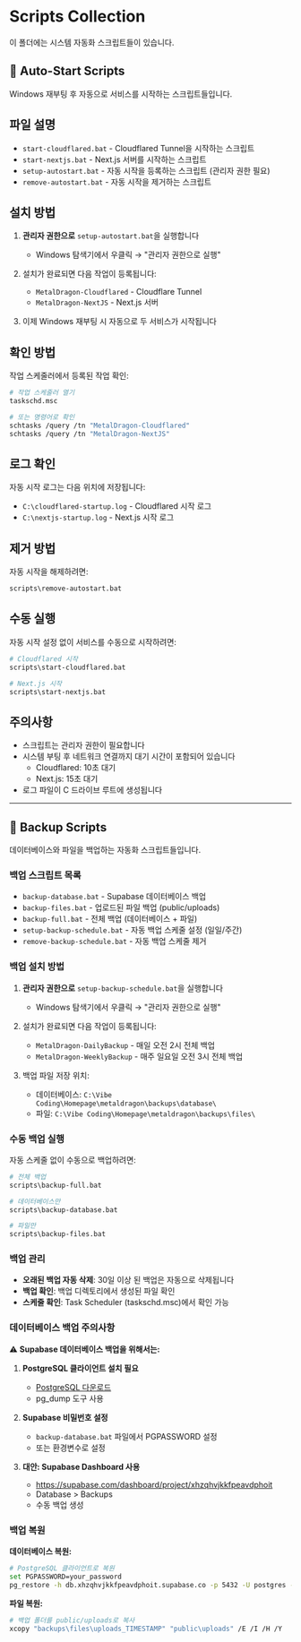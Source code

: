 # Scripts Collection

이 폴더에는 시스템 자동화 스크립트들이 있습니다.

## 📂 Auto-Start Scripts

Windows 재부팅 후 자동으로 서비스를 시작하는 스크립트들입니다.

## 파일 설명

- `start-cloudflared.bat` - Cloudflared Tunnel을 시작하는 스크립트
- `start-nextjs.bat` - Next.js 서버를 시작하는 스크립트
- `setup-autostart.bat` - 자동 시작을 등록하는 스크립트 (관리자 권한 필요)
- `remove-autostart.bat` - 자동 시작을 제거하는 스크립트

## 설치 방법

1. **관리자 권한으로** `setup-autostart.bat`을 실행합니다
   - Windows 탐색기에서 우클릭 → "관리자 권한으로 실행"

2. 설치가 완료되면 다음 작업이 등록됩니다:
   - `MetalDragon-Cloudflared` - Cloudflare Tunnel
   - `MetalDragon-NextJS` - Next.js 서버

3. 이제 Windows 재부팅 시 자동으로 두 서비스가 시작됩니다

## 확인 방법

작업 스케줄러에서 등록된 작업 확인:
```bash
# 작업 스케줄러 열기
taskschd.msc

# 또는 명령어로 확인
schtasks /query /tn "MetalDragon-Cloudflared"
schtasks /query /tn "MetalDragon-NextJS"
```

## 로그 확인

자동 시작 로그는 다음 위치에 저장됩니다:
- `C:\cloudflared-startup.log` - Cloudflared 시작 로그
- `C:\nextjs-startup.log` - Next.js 시작 로그

## 제거 방법

자동 시작을 해제하려면:
```bash
scripts\remove-autostart.bat
```

## 수동 실행

자동 시작 설정 없이 서비스를 수동으로 시작하려면:
```bash
# Cloudflared 시작
scripts\start-cloudflared.bat

# Next.js 시작
scripts\start-nextjs.bat
```

## 주의사항

- 스크립트는 관리자 권한이 필요합니다
- 시스템 부팅 후 네트워크 연결까지 대기 시간이 포함되어 있습니다
  - Cloudflared: 10초 대기
  - Next.js: 15초 대기
- 로그 파일이 C 드라이브 루트에 생성됩니다

---

## 💾 Backup Scripts

데이터베이스와 파일을 백업하는 자동화 스크립트들입니다.

### 백업 스크립트 목록

- `backup-database.bat` - Supabase 데이터베이스 백업
- `backup-files.bat` - 업로드된 파일 백업 (public/uploads)
- `backup-full.bat` - 전체 백업 (데이터베이스 + 파일)
- `setup-backup-schedule.bat` - 자동 백업 스케줄 설정 (일일/주간)
- `remove-backup-schedule.bat` - 자동 백업 스케줄 제거

### 백업 설치 방법

1. **관리자 권한으로** `setup-backup-schedule.bat`을 실행합니다
   - Windows 탐색기에서 우클릭 → "관리자 권한으로 실행"

2. 설치가 완료되면 다음 작업이 등록됩니다:
   - `MetalDragon-DailyBackup` - 매일 오전 2시 전체 백업
   - `MetalDragon-WeeklyBackup` - 매주 일요일 오전 3시 전체 백업

3. 백업 파일 저장 위치:
   - 데이터베이스: `C:\Vibe Coding\Homepage\metaldragon\backups\database\`
   - 파일: `C:\Vibe Coding\Homepage\metaldragon\backups\files\`

### 수동 백업 실행

자동 스케줄 없이 수동으로 백업하려면:
```bash
# 전체 백업
scripts\backup-full.bat

# 데이터베이스만
scripts\backup-database.bat

# 파일만
scripts\backup-files.bat
```

### 백업 관리

- **오래된 백업 자동 삭제**: 30일 이상 된 백업은 자동으로 삭제됩니다
- **백업 확인**: 백업 디렉토리에서 생성된 파일 확인
- **스케줄 확인**: Task Scheduler (taskschd.msc)에서 확인 가능

### 데이터베이스 백업 주의사항

⚠️ **Supabase 데이터베이스 백업을 위해서는:**

1. **PostgreSQL 클라이언트 설치 필요**
   - [PostgreSQL 다운로드](https://www.postgresql.org/download/)
   - pg_dump 도구 사용

2. **Supabase 비밀번호 설정**
   - `backup-database.bat` 파일에서 PGPASSWORD 설정
   - 또는 환경변수로 설정

3. **대안: Supabase Dashboard 사용**
   - https://supabase.com/dashboard/project/xhzqhvjkkfpeavdphoit
   - Database > Backups
   - 수동 백업 생성

### 백업 복원

**데이터베이스 복원:**
```bash
# PostgreSQL 클라이언트로 복원
set PGPASSWORD=your_password
pg_restore -h db.xhzqhvjkkfpeavdphoit.supabase.co -p 5432 -U postgres -d postgres -v backup_file.sql
```

**파일 복원:**
```bash
# 백업 폴더를 public/uploads로 복사
xcopy "backups\files\uploads_TIMESTAMP" "public\uploads" /E /I /H /Y
```
